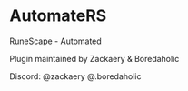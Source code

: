 # AutomateRS
RuneScape - Automated

Plugin maintained by Zackaery & Boredaholic

Discord:
@zackaery
@.boredaholic

